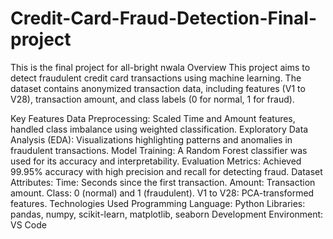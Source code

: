 # Credit-Card-Fraud-Detection-Final-project
This is the final project for all-bright nwala
Overview
This project aims to detect fraudulent credit card transactions using machine learning. The dataset contains anonymized transaction data, including features (V1 to V28), transaction amount, and class labels (0 for normal, 1 for fraud).

Key Features
Data Preprocessing: Scaled Time and Amount features, handled class imbalance using weighted classification.
Exploratory Data Analysis (EDA): Visualizations highlighting patterns and anomalies in fraudulent transactions.
Model Training: A Random Forest classifier was used for its accuracy and interpretability.
Evaluation Metrics: Achieved 99.95% accuracy with high precision and recall for detecting fraud.
Dataset
Attributes:
Time: Seconds since the first transaction.
Amount: Transaction amount.
Class: 0 (normal) and 1 (fraudulent).
V1 to V28: PCA-transformed features.
Technologies Used
Programming Language: Python
Libraries: pandas, numpy, scikit-learn, matplotlib, seaborn
Development Environment: VS Code
